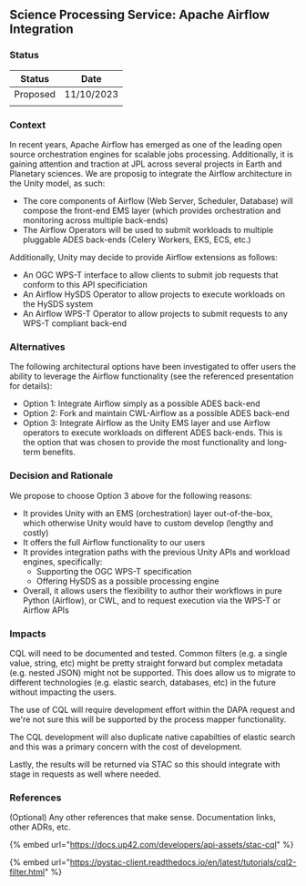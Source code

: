## Science Processing Service: Apache Airflow Integration

### **Status**

| Status   | Date       |
| -------- | ---------- |
| Proposed | 11/10/2023 |
|          |            |

### **Context**

In recent years, Apache Airflow has emerged as one of the leading open source orchestration engines for scalable jobs processing. Additionally, it is gaining attention and traction at JPL across several projects in Earth and Planetary sciences. We are proposig to integrate the Airflow architecture in the Unity model, as such:

* The core components of Airflow (Web Server, Scheduler, Database) will compose the front-end EMS layer (which provides orchestration and monitoring across multiple back-ends)
* The Airflow Operators will be used to submit workloads to multiple pluggable ADES back-ends (Celery Workers, EKS, ECS, etc.)

Additionally, Unity may decide to provide Airflow extensions as follows:
* An OGC WPS-T interface to allow clients to submit job requests that conform to this API specificiation
* An Airflow HySDS Operator to allow projects to execute workloads on the HySDS system
* An Airflow WPS-T Operator to allow projects to submit requests to any WPS-T compliant back-end
  
### Alternatives

The following architectural options have been investigated to offer users the ability to leverage the Airflow functionality
(see the referenced presentation for details):

* Option 1: Integrate Airflow simply as a possible ADES back-end
* Option 2: Fork and maintain CWL-Airflow as a possible ADES back-end
* Option 3: Integrate Airflow as the Unity EMS layer and use Airflow operators to execute workloads on different ADES back-ends. This is the option that was chosen to provide the most functionality and long-term benefits.

### **Decision and Rationale**

We propose to choose Option 3 above for the following reasons:
* It provides Unity with an EMS (orchestration) layer out-of-the-box, which otherwise Unity would have to custom develop (lengthy and costly)
* It offers the full Airflow functionality to our users
* It provides integration paths with the previous Unity APIs and workload engines, specifically:
  * Supporting the OGC WPS-T specification
  * Offering HySDS as a possible processing engine
* Overall, it allows users the flexibility to author their workflows in pure Python (Airflow), or CWL, and to request execution via the WPS-T or Airflow APIs

### **Impacts**

CQL will need to be documented and tested. Common filters (e.g. a single value, string, etc) might be pretty straight forward but complex metadata (e.g. nested JSON) might not be supported. This does allow us to migrate to different technologies (e.g. elastic search, databases, etc) in the future without impacting the users.

The use of CQL will require development effort within the DAPA request and we're not sure this will be supported by the process mapper functionality.&#x20;

The CQL development will also duplicate native capabilties of elastic search and this was a primary concern with the cost of development.

Lastly, the results will be returned via STAC so this should integrate with stage in requests as well where needed.

### References

(Optional) Any other references that make sense. Documentation links, other ADRs, etc.

{% embed url="https://docs.up42.com/developers/api-assets/stac-cql" %}

{% embed url="https://pystac-client.readthedocs.io/en/latest/tutorials/cql2-filter.html" %}
